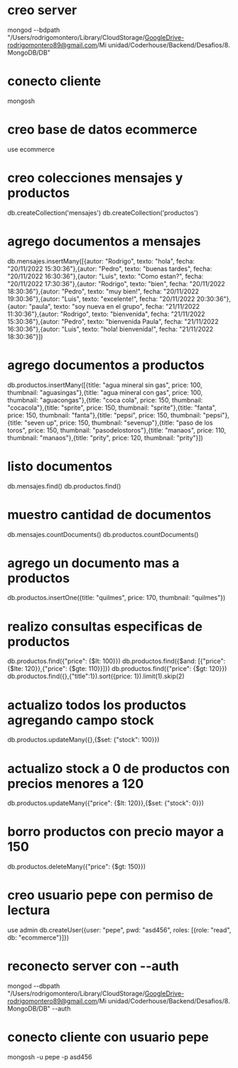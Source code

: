# creo server
mongod --bdpath "/Users/rodrigomontero/Library/CloudStorage/GoogleDrive-rodrigomontero89@gmail.com/Mi unidad/Coderhouse/Backend/Desafios/8. MongoDB/DB"

# conecto cliente
mongosh

# creo base de datos ecommerce
use ecommerce

# creo colecciones mensajes y productos
db.createCollection('mensajes')
db.createCollection('productos')

# agrego documentos a mensajes
db.mensajes.insertMany([{autor: "Rodrigo", texto: "hola", fecha: "20/11/2022 15:30:36"},{autor: "Pedro", texto: "buenas tardes", fecha: "20/11/2022 16:30:36"},{autor: "Luis", texto: "Como estan?", fecha: "20/11/2022 17:30:36"},{autor: "Rodrigo", texto: "bien", fecha: "20/11/2022 18:30:36"},{autor: "Pedro", texto: "muy bien!", fecha: "20/11/2022 19:30:36"},{autor: "Luis", texto: "excelente!", fecha: "20/11/2022 20:30:36"},{autor: "paula", texto: "soy nueva en el grupo", fecha: "21/11/2022 11:30:36"},{autor: "Rodrigo", texto: "bienvenida", fecha: "21/11/2022 15:30:36"},{autor: "Pedro", texto: "bienvenida Paula", fecha: "21/11/2022 16:30:36"},{autor: "Luis", texto: "hola! bienvenida!", fecha: "21/11/2022 18:30:36"}])

# agrego documentos a productos
db.productos.insertMany([{title: "agua mineral sin gas", price: 100, thumbnail: "aguasingas"},{title: "agua mineral con gas", price: 100, thumbnail: "aguacongas"},{title: "coca cola", price: 150, thumbnail: "cocacola"},{title: "sprite", price: 150, thumbnail: "sprite"},{title: "fanta", price: 150, thumbnail: "fanta"},{title: "pepsi", price: 150, thumbnail: "pepsi"},{title: "seven up", price: 150, thumbnail: "sevenup"},{title: "paso de los toros", price: 150, thumbnail: "pasodelostoros"},{title: "manaos", price: 110, thumbnail: "manaos"},{title: "prity", price: 120, thumbnail: "prity"}])

# listo documentos
db.mensajes.find()
db.productos.find()

# muestro cantidad de documentos
db.mensajes.countDocuments()
db.productos.countDocuments()

# agrego un documento mas a productos
db.productos.insertOne({title: "quilmes", price: 170, thumbnail: "quilmes"})

# realizo consultas especificas de productos
db.productos.find({"price": {$lt: 100}})
db.productos.find({$and: [{"price": {$lte: 120}},{"price": {$gte: 110}}]})
db.productos.find({"price": {$gt: 120}})
db.productos.find({},{"title":1}).sort({price: 1}).limit(1).skip(2)

# actualizo todos los productos agregando campo stock
db.productos.updateMany({},{$set: {"stock": 100}})

# actualizo stock a 0 de productos con precios menores a 120
db.productos.updateMany({"price": {$lt: 120}},{$set: {"stock": 0}})

# borro productos con precio mayor a 150
db.productos.deleteMany({"price": {$gt: 150}})

# creo usuario pepe con permiso de lectura
use admin
db.createUser({user: "pepe", pwd: "asd456", roles: [{role: "read", db: "ecommerce"}]})

# reconecto server con --auth
mongod --dbpath "/Users/rodrigomontero/Library/CloudStorage/GoogleDrive-rodrigomontero89@gmail.com/Mi unidad/Coderhouse/Backend/Desafios/8. MongoDB/DB" --auth

# conecto cliente con usuario pepe
mongosh -u pepe -p asd456
